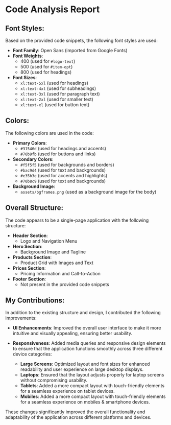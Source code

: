 # Code Analysis Report

## Font Styles:

Based on the provided code snippets, the following font styles are used:

- **Font Family**: Open Sans (imported from Google Fonts)
- **Font Weights**:
  - 400 (used for `#logo-text`)
  - 500 (used for `#item-opt`)
  - 800 (used for headings)
- **Font Sizes**:
  - `xl:text-5xl` (used for headings)
  - `xl:text-4xl` (used for subheadings)
  - `xl:text-3xl` (used for paragraph text)
  - `xl:text-2xl` (used for smaller text)
  - `xl:text-xl` (used for button text)

## Colors:

The following colors are used in the code:

- **Primary Colors**:
  - `#31546d` (used for headings and accents)
  - `#70b9fb` (used for buttons and links)
- **Secondary Colors**:
  - `#f5f5f5` (used for backgrounds and borders)
  - `#bac9d4` (used for text and backgrounds)
  - `#e35b3e` (used for accents and highlights)
  - `#70b8c9` (used for text and backgrounds)
- **Background Image**:
  - `assets/bgframes.png` (used as a background image for the body)

## Overall Structure:

The code appears to be a single-page application with the following structure:

- **Header Section**:
  - Logo and Navigation Menu
- **Hero Section**:
  - Background Image and Tagline
- **Products Section**:
  - Product Grid with Images and Text
- **Prices Section**:
  - Pricing Information and Call-to-Action
- **Footer Section**:
  - Not present in the provided code snippets

## My Contributions:

In addition to the existing structure and design, I contributed the following improvements:

- **UI Enhancements**: Improved the overall user interface to make it more intuitive and visually appealing, ensuring better usability.
  
- **Responsiveness**: Added media queries and responsive design elements to ensure that the application functions smoothly across three different device categories:
  - **Large Screens**: Optimized layout and font sizes for enhanced readability and user experience on large desktop displays.
  - **Laptops**: Ensured that the layout adjusts properly for laptop screens without compromising usability.
  - **Tablets**: Added a more compact layout with touch-friendly elements for a seamless experience on tablet devices.
  - **Mobiles**: Added a more compact layout with touch-friendly elements for a seamless experience on mobiles & smartphone devices.

These changes significantly improved the overall functionality and adaptability of the application across different platforms and devices.